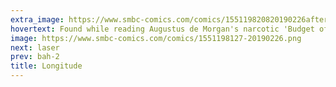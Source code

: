 ```yaml
---
extra_image: https://www.smbc-comics.com/comics/155119820820190226after.png
hovertext: Found while reading Augustus de Morgan's narcotic 'Budget of Paradoxes' Volume 1.
image: https://www.smbc-comics.com/comics/1551198127-20190226.png
next: laser
prev: bah-2
title: Longitude
---
```

